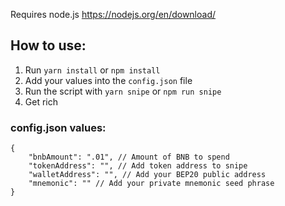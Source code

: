 Requires node.js https://nodejs.org/en/download/

## How to use:

1. Run `yarn install` or `npm install`
1. Add your values into the `config.json` file
1. Run the script with `yarn snipe` or `npm run snipe`
1. Get rich

### config.json values:
```jsonc
{
    "bnbAmount": ".01", // Amount of BNB to spend
    "tokenAddress": "", // Add token address to snipe
    "walletAddress": "", // Add your BEP20 public address
    "mnemonic": "" // Add your private mnemonic seed phrase
}
```